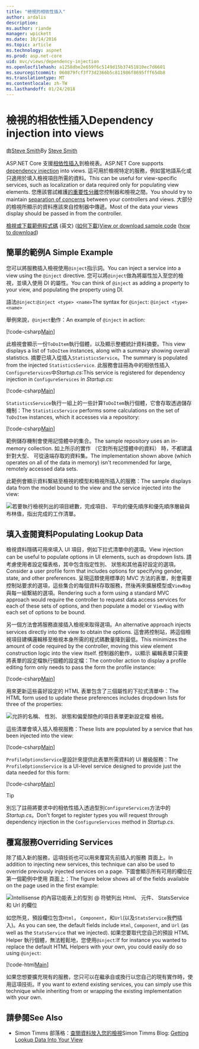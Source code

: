 ```yaml
---
title: "檢視的相依性插入"
author: ardalis
description: 
ms.author: riande
manager: wpickett
ms.date: 10/14/2016
ms.topic: article
ms.technology: aspnet
ms.prod: asp.net-core
uid: mvc/views/dependency-injection
ms.openlocfilehash: a1258dbe2e659f6c5149d15b37451810ec7d6601
ms.sourcegitcommit: 060879fcf3f73d2366b5c811986f8695fff65db8
ms.translationtype: MT
ms.contentlocale: zh-TW
ms.lasthandoff: 01/24/2018
---
```

# <a name="dependency-injection-into-views"></a><span data-ttu-id="24dfb-102">檢視的相依性插入</span><span class="sxs-lookup"><span data-stu-id="24dfb-102">Dependency injection into views</span></span>

<span data-ttu-id="24dfb-103">由[Steve Smith](https://ardalis.com/)</span><span class="sxs-lookup"><span data-stu-id="24dfb-103">By [Steve Smith](https://ardalis.com/)</span></span>

<span data-ttu-id="24dfb-104">ASP.NET Core 支援[相依性插入](xref:fundamentals/dependency-injection)到檢視表。</span><span class="sxs-lookup"><span data-stu-id="24dfb-104">ASP.NET Core supports [dependency injection](xref:fundamentals/dependency-injection) into views.</span></span> <span data-ttu-id="24dfb-105">這可用於檢視特定的服務，例如當地語系化或只適用於填入檢視項目所需的資料。</span><span class="sxs-lookup"><span data-stu-id="24dfb-105">This can be useful for view-specific services, such as localization or data required only for populating view elements.</span></span> <span data-ttu-id="24dfb-106">您應該嘗試維護[的重要性分離](http://deviq.com/separation-of-concerns/)您控制器和檢視之間。</span><span class="sxs-lookup"><span data-stu-id="24dfb-106">You should try to maintain [separation of concerns](http://deviq.com/separation-of-concerns/) between your controllers and views.</span></span> <span data-ttu-id="24dfb-107">大部分的檢視所顯示的資料應該來自控制器中傳遞。</span><span class="sxs-lookup"><span data-stu-id="24dfb-107">Most of the data your views display should be passed in from the controller.</span></span>

<span data-ttu-id="24dfb-108">[檢視或下載範例程式碼](https://github.com/aspnet/Docs/tree/master/aspnetcore/mvc/views/dependency-injection/sample) \(英文\) ([如何下載](xref:tutorials/index#how-to-download-a-sample))</span><span class="sxs-lookup"><span data-stu-id="24dfb-108">[View or download sample code](https://github.com/aspnet/Docs/tree/master/aspnetcore/mvc/views/dependency-injection/sample) ([how to download](xref:tutorials/index#how-to-download-a-sample))</span></span>

## <a name="a-simple-example"></a><span data-ttu-id="24dfb-109">簡單的範例</span><span class="sxs-lookup"><span data-stu-id="24dfb-109">A Simple Example</span></span>

<span data-ttu-id="24dfb-110">您可以將服務插入檢視使用`@inject`指示詞。</span><span class="sxs-lookup"><span data-stu-id="24dfb-110">You can inject a service into a view using the `@inject` directive.</span></span> <span data-ttu-id="24dfb-111">您可以將`@inject`做為將屬性加入至您的檢視，並填入使用 DI 的屬性。</span><span class="sxs-lookup"><span data-stu-id="24dfb-111">You can think of `@inject` as adding a property to your view, and populating the property using DI.</span></span>

<span data-ttu-id="24dfb-112">語法`@inject`:`@inject <type> <name>`</span><span class="sxs-lookup"><span data-stu-id="24dfb-112">The syntax for `@inject`: `@inject <type> <name>`</span></span>

<span data-ttu-id="24dfb-113">舉例來說，`@inject`動作：</span><span class="sxs-lookup"><span data-stu-id="24dfb-113">An example of `@inject` in action:</span></span>

[!code-csharp[Main](../../mvc/views/dependency-injection/sample/src/ViewInjectSample/Views/ToDo/Index.cshtml?highlight=4,5,15,16,17)]

<span data-ttu-id="24dfb-114">此檢視會顯示一份`ToDoItem`執行個體，以及顯示整體統計資料摘要。</span><span class="sxs-lookup"><span data-stu-id="24dfb-114">This view displays a list of `ToDoItem` instances, along with a summary showing overall statistics.</span></span> <span data-ttu-id="24dfb-115">摘要已填入從插入`StatisticsService`。</span><span class="sxs-lookup"><span data-stu-id="24dfb-115">The summary is populated from the injected `StatisticsService`.</span></span> <span data-ttu-id="24dfb-116">此服務會註冊為中的相依性插入`ConfigureServices`中*Startup.cs*:</span><span class="sxs-lookup"><span data-stu-id="24dfb-116">This service is registered for dependency injection in `ConfigureServices` in *Startup.cs*:</span></span>

[!code-csharp[Main](../../mvc/views/dependency-injection/sample/src/ViewInjectSample/Startup.cs?highlight=6,7&range=15-22)]

<span data-ttu-id="24dfb-117">`StatisticsService`執行一組上的一些計算`ToDoItem`執行個體，它會存取透過儲存機制：</span><span class="sxs-lookup"><span data-stu-id="24dfb-117">The `StatisticsService` performs some calculations on the set of `ToDoItem` instances, which it accesses via a repository:</span></span>

[!code-csharp[Main](../../mvc/views/dependency-injection/sample/src/ViewInjectSample/Model/Services/StatisticsService.cs?highlight=15,20,26)]

<span data-ttu-id="24dfb-118">範例儲存機制會使用記憶體中的集合。</span><span class="sxs-lookup"><span data-stu-id="24dfb-118">The sample repository uses an in-memory collection.</span></span> <span data-ttu-id="24dfb-119">如上所示的實作 （它對所有記憶體中的資料） 時，不都建議針對大型、 可從遠端存取的資料集。</span><span class="sxs-lookup"><span data-stu-id="24dfb-119">The implementation shown above (which operates on all of the data in memory) isn't recommended for large, remotely accessed data sets.</span></span>

<span data-ttu-id="24dfb-120">此範例會顯示資料繫結至檢視的模型和檢視所插入的服務：</span><span class="sxs-lookup"><span data-stu-id="24dfb-120">The sample displays data from the model bound to the view and the service injected into the view:</span></span>

![若要執行檢視列出的項目總數，完成項目、 平均的優先順序和優先順序層級與布林值，指出完成的工作清單。](dependency-injection/_static/screenshot.png)

## <a name="populating-lookup-data"></a><span data-ttu-id="24dfb-122">填入查閱資料</span><span class="sxs-lookup"><span data-stu-id="24dfb-122">Populating Lookup Data</span></span>

<span data-ttu-id="24dfb-123">檢視資料隱碼可用來填入 UI 項目，例如下拉式清單中的選項。</span><span class="sxs-lookup"><span data-stu-id="24dfb-123">View injection can be useful to populate options in UI elements, such as dropdown lists.</span></span> <span data-ttu-id="24dfb-124">請考慮使用者設定檔表格，其中包含指定性別、 狀態和其他喜好設定的選項。</span><span class="sxs-lookup"><span data-stu-id="24dfb-124">Consider a user profile form that includes options for specifying gender, state, and other preferences.</span></span> <span data-ttu-id="24dfb-125">呈現這類使用標準的 MVC 方法的表單，則會需要控制站要求的選項，這些集合的每個資料存取服務，然後再來擴展模型或`ViewBag`與每一組繫結的選項。</span><span class="sxs-lookup"><span data-stu-id="24dfb-125">Rendering such a form using a standard MVC approach would require the controller to request data access services for each of these sets of options, and then populate a model or `ViewBag` with each set of options to be bound.</span></span>

<span data-ttu-id="24dfb-126">另一個方法會將服務直接插入檢視來取得選項。</span><span class="sxs-lookup"><span data-stu-id="24dfb-126">An alternative approach injects services directly into the view to obtain the options.</span></span> <span data-ttu-id="24dfb-127">這會將控制站，將這個檢視項目建構邏輯移至檢視本身所需的程式碼數量降到最低。</span><span class="sxs-lookup"><span data-stu-id="24dfb-127">This minimizes the amount of code required by the controller, moving this view element construction logic into the view itself.</span></span> <span data-ttu-id="24dfb-128">控制器的動作，以顯示 編輯表單只需要將表單的設定檔執行個體的設定檔：</span><span class="sxs-lookup"><span data-stu-id="24dfb-128">The controller action to display a profile editing form only needs to pass the form the profile instance:</span></span>

[!code-csharp[Main](../../mvc/views/dependency-injection/sample/src/ViewInjectSample/Controllers/ProfileController.cs?highlight=9,19)]

<span data-ttu-id="24dfb-129">用來更新這些喜好設定的 HTML 表單包含了三個屬性的下拉式清單中：</span><span class="sxs-lookup"><span data-stu-id="24dfb-129">The HTML form used to update these preferences includes dropdown lists for three of the properties:</span></span>

![允許的名稱、 性別、 狀態和偏愛顏色的項目表單更新設定檔 檢視。](dependency-injection/_static/updateprofile.png)

<span data-ttu-id="24dfb-131">這些清單會填入插入檢視服務：</span><span class="sxs-lookup"><span data-stu-id="24dfb-131">These lists are populated by a service that has been injected into the view:</span></span>

[!code-csharp[Main](../../mvc/views/dependency-injection/sample/src/ViewInjectSample/Views/Profile/Index.cshtml?highlight=4,16,17,21,22,26,27)]

<span data-ttu-id="24dfb-132">`ProfileOptionsService`是設計來提供此表單所需資料的 UI 層級服務：</span><span class="sxs-lookup"><span data-stu-id="24dfb-132">The `ProfileOptionsService` is a UI-level service designed to provide just the data needed for this form:</span></span>

[!code-csharp[Main](../../mvc/views/dependency-injection/sample/src/ViewInjectSample/Model/Services/ProfileOptionsService.cs?highlight=7,13,24)]

>[!TIP]
> <span data-ttu-id="24dfb-133">別忘了註冊將要求中的相依性插入透過型別`ConfigureServices`方法中的*Startup.cs*。</span><span class="sxs-lookup"><span data-stu-id="24dfb-133">Don't forget to register types you will request through dependency injection in the  `ConfigureServices` method in *Startup.cs*.</span></span>

## <a name="overriding-services"></a><span data-ttu-id="24dfb-134">覆寫服務</span><span class="sxs-lookup"><span data-stu-id="24dfb-134">Overriding Services</span></span>

<span data-ttu-id="24dfb-135">除了插入新的服務，這項技術也可以用來覆寫先前插入的服務 頁面上。</span><span class="sxs-lookup"><span data-stu-id="24dfb-135">In addition to injecting new services, this technique can also be used to override previously injected services on a page.</span></span> <span data-ttu-id="24dfb-136">下圖會顯示所有可用的欄位在第一個範例中使用 頁面上：</span><span class="sxs-lookup"><span data-stu-id="24dfb-136">The figure below shows all of the fields available on the page used in the first example:</span></span>

![Intellisense 的內容功能表上的型別 @ 符號列出 Html、 元件、 StatsService 和 Url 的欄位](dependency-injection/_static/razor-fields.png)

<span data-ttu-id="24dfb-138">如您所見，預設欄位包含`Html`， `Component`，和`Url`(以及`StatsService`我們插入)。</span><span class="sxs-lookup"><span data-stu-id="24dfb-138">As you can see, the default fields include `Html`, `Component`, and `Url` (as well as the `StatsService` that we injected).</span></span> <span data-ttu-id="24dfb-139">如果您要取代您自己的預設 HTML Helper 執行個體，無法輕鬆地，您使用`@inject`:</span><span class="sxs-lookup"><span data-stu-id="24dfb-139">If for instance you wanted to replace the default HTML Helpers with your own, you could easily do so using `@inject`:</span></span>

[!code-html[Main](../../mvc/views/dependency-injection/sample/src/ViewInjectSample/Views/Helper/Index.cshtml?highlight=3,11)]

<span data-ttu-id="24dfb-140">如果您想要擴充現有的服務，您只可以在繼承自或換行以您自己的現有實作時，使用這項技術。</span><span class="sxs-lookup"><span data-stu-id="24dfb-140">If you want to extend existing services, you can simply use this technique while inheriting from or wrapping the existing implementation with your own.</span></span>

## <a name="see-also"></a><span data-ttu-id="24dfb-141">請參閱</span><span class="sxs-lookup"><span data-stu-id="24dfb-141">See Also</span></span>

* <span data-ttu-id="24dfb-142">Simon Timms 部落格：[查閱資料放入您的檢視](http://blog.simontimms.com/2015/06/09/getting-lookup-data-into-you-view/)</span><span class="sxs-lookup"><span data-stu-id="24dfb-142">Simon Timms Blog: [Getting Lookup Data Into Your View](http://blog.simontimms.com/2015/06/09/getting-lookup-data-into-you-view/)</span></span>
